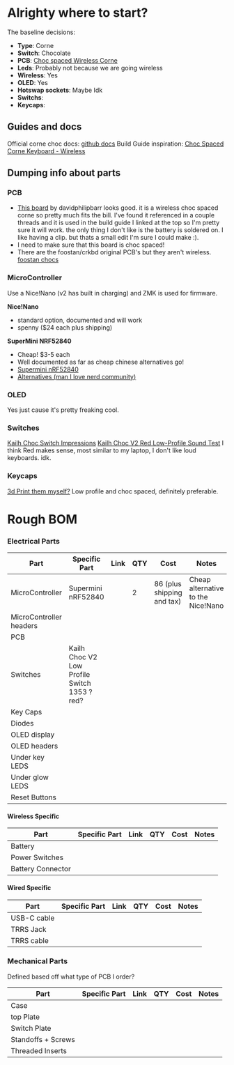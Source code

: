 # Alrighty where to start?

The baseline decisions: 
- **Type**: Corne
- **Switch**: Chocolate
- **PCB**: [Choc spaced Wireless Corne](https://github.com/davidphilipbarr/Choc-Spaced-Corne/tree/main/chocorne-switch)  
- **Leds**: Probably not because we are going wireless
- **Wireless**: Yes 
- **OLED**: Yes 
- **Hotswap sockets**: Maybe Idk
- **Switchs**:
- **Keycaps**:

## Guides and docs
Official corne choc docs: [github docs](https://github.com/foostan/crkbd/tree/main/docs/corne-chocolate)
Build Guide inspiration:
[Choc Spaced Corne Keyboard - Wireless](https://github.com/rafaeldelboni/buildlogs/blob/main/crkbd-choc-spaced-switch.md)


## Dumping info about parts
### PCB
- [This board](https://github.com/davidphilipbarr/Choc-Spaced-Corne/tree/main/chocorne-switch) by davidphilipbarr looks good. it is a wireless choc spaced corne so pretty much fits the bill. I've found it referenced in a couple threads and it is used in the build guide I linked at the top so I'm pretty sure it will work. the only thing I don't like is the battery is soldered on. I like having a clip. but thats a small edit I'm sure I could make :).
- I need to make sure that this board is choc spaced!
- There are the foostan/crkbd original PCB's but they aren't wireless. [foostan chocs](https://github.com/foostan/crkbd/tree/main/docs/corne-chocolate)

### MicroController

Use a Nice!Nano (v2 has built in charging) and ZMK is used for firmware. 

**Nice!Nano** 
- standard option, documented and will work
- spenny ($24 each plus shipping)

**SuperMini NRF52840**
- Cheap! $3-5 each 
- Well documented as far as cheap chinese alternatives go!
- [Supermini nRF52840](https://www.reddit.com/r/ErgoMechKeyboards/comments/16q5b2c/supermini_nrf52840_a_6_nicenano_20_compatible_mcu/)
- [Alternatives (man I love nerd community)](https://github.com/joric/nrfmicro/wiki/Alternatives) 
  
### OLED
Yes just cause it's pretty freaking cool. 

### Switches 
[Kailh Choc Switch Impressions](https://www.youtube.com/watch?v=mxUqfPf_1B0)
[Kailh Choc V2 Red Low-Profile Sound Test](https://www.youtube.com/watch?v=VXPfzeLmQ5g)
I think Red makes sense, most similar to my laptop, I don't like loud keyboards. idk. 
### Keycaps
[3d Print them myself?](https://www.printables.com/model/1066117-choc-louder-keycaps-choc-and-mx-spacing/files)
Low profile and choc spaced, definitely preferable. 
# Rough BOM 

### Electrical Parts

|Part| Specific Part | Link | QTY | Cost | Notes |
| --- | ---          | ---  | --- | --- | --- | 
|MicroController|  Supermini nRF52840  |     |  2   |  86 (plus shipping and tax)   |   Cheap alternative to the Nice!Nano  |
|MicroController headers|     |     |     |     |     |
|PCB|     |     |     |     |     |
|Switches|  Kailh Choc V2 Low Profile Switch 1353 ?red?   |     |     |     |     |
|Key Caps|     |     |     |     |     |
|Diodes|    |     |     |     |     |
|OLED display|    |     |     |     |     |
|OLED headers|    |     |     |     |     |
|Under key LEDS|    |     |     |     |     |
|Under glow LEDS|    |     |     |     |     |
|Reset Buttons|    |     |     |     |     |

#### Wireless Specific
|Part| Specific Part | Link | QTY | Cost | Notes |
| --- | --- | --- | --- | --- | --- |
|Battery|    |     |     |     |     |
|Power Switches|    |     |     |     |     |
|Battery Connector|    |     |     |     |     |

#### Wired Specific
|Part| Specific Part | Link | QTY | Cost | Notes |
| --- | --- | --- | --- | --- | --- |
|USB-C cable|    |     |     |     |     |
|TRRS Jack|    |     |     |     |     |
|TRRS cable|    |     |     |     |     |


### Mechanical Parts
Defined based off what type of PCB I order? 

|Part| Specific Part | Link | QTY | Cost | Notes |
| --- | --- | --- | --- | --- | --- | 
| Case |    |     |     |     |     |
| top Plate|    |     |     |     |     |
|Switch Plate|    |     |     |     |     |
|Standoffs + Screws|    |     |     |     |     |
|Threaded Inserts|    |     |     |     |     |






